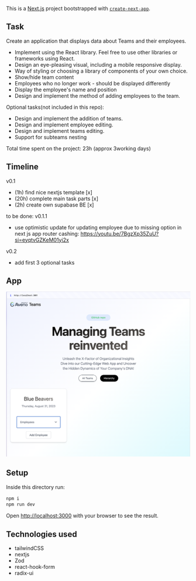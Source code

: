 This is a [Next.js](https://nextjs.org/) project bootstrapped with [`create-next-app`](https://github.com/vercel/next.js/tree/canary/packages/create-next-app).

## Task

Create an application that displays data about Teams and their employees.

* Implement using the React library. Feel free to use other libraries or frameworks using React.
* Design an eye-pleasing visual, including a mobile responsive display.
* Way of styling or choosing a library of components of your own choice.
* Show/hide team content
* Employees who no longer work - should be displayed differently
* Display the employee's name and position
* Design and implement the method of adding employees to the team.

Optional tasks(not included in this repo):

* Design and implement the addition of teams.
* Design and implement employee editing.
* Design and implement teams editing.
* Support for subteams nesting

Total time spent on the project: 23h (approx 3working days)

## Timeline

v0.1
- (1h) find nice nextjs template [x]
- (20h) complete main task parts [x]
- (2h) create own supabase BE [x]

to be done:
v0.1.1
- use optimistic update for updating employee due to missing option in next js app router cashing: https://youtu.be/7BgzXp35ZuU?si=eyqtvGZKeM01yi2x

v0.2 
- add first 3 optional tasks


## App

![Alt text](image.png)

## Setup

Inside this directory run:

```bash
npm i
npm run dev
```

Open [http://localhost:3000](http://localhost:3000) with your browser to see the result.

## Technologies used

* tailwindCSS
* nextjs
* Zod
* react-hook-form
* radix-ui
